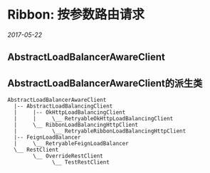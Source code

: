 # Ribbon: 按参数路由请求

_2017-05-22_

## AbstractLoadBalancerAwareClient

## AbstractLoadBalancerAwareClient的派生类

```
AbstractLoadBalancerAwareClient
  |-- AbstractLoadBalancingClient 
  |     |-- OkHttpLoadBalancingClient
  |     |     \__ RetryableOkHttpLoadBalancingClient
  |     \__ RibbonLoadBalancingHttpClient
  |           \__ RetryableRibbonLoadBalancingHttpClient
  |-- FeignLoadBalancer
  |     \__ RetryableFeignLoadBalancer
  \__ RestClient
        \__ OverrideRestClient
              \__ TestRestClient
```
